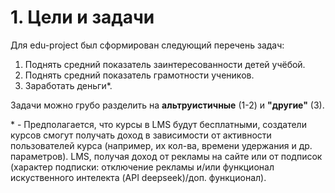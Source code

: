 # 1. Цели и задачи

Для edu-project был сформирован следующий перечень задач:

1. Поднять средний показатель заинтересованности детей учёбой.
2. Поднять средний показатель грамотности учеников.
3. Заработать деньги\*.

Задачи можно грубо разделить на **альтруистичные** (1-2) и **"другие"** (3).

\* - Предполагается, что курсы в LMS будут бесплатными, создатели курсов смогут получать доход в зависимости от активности пользователей курса (например, их кол-ва, времени удержания и др. параметров). LMS, получая доход от рекламы на сайте или от подписок (характер подписки: отключение рекламы и/или функционал искуственного интелекта (API deepseek)/доп. функционал).
